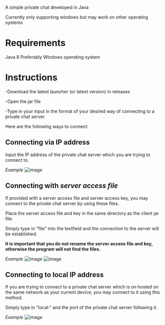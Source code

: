 A simple private chat developed in Java

Currently only supporting windows but may work on other operating systems


# Requirements
Java 8
Preferably Windows operating system

# Instructions
-Download the latest launcher (or latest version) in releases

-Open the jar file

-Type in your input in the format of your desired way of connecting to a private chat server

Here are the following ways to connect:

## Connecting via IP address
Input the IP address of the private chat server which you are trying to connect to.

_Example_
![image](https://user-images.githubusercontent.com/60021675/116835327-cab0b100-ab76-11eb-8e14-9b10fa7f381b.png)



## Connecting with _server access file_
If provided with a server access file and server access key, you may connect to the private chat server by using these files.

Place the server access file and key in the same directory as the client jar file.

Simply type in "file" into the textfield and the connection to the server will be established.

**It is important that you do not rename the server access file and key, otherwise the program will not find the files.**

_Example_
![image](https://user-images.githubusercontent.com/60021675/116835638-35aeb780-ab78-11eb-859b-d9724050f08e.png)
![image](https://user-images.githubusercontent.com/60021675/116835671-5545e000-ab78-11eb-86a9-4a7b754bc862.png)



## Connecting to local IP address
If you are trying to connect to a private chat server which is on hosted on the same network as your current device, you may connect to it using this method.

Simply type in "local:" and the port of the private chat server following it.

_Example_
![image](https://user-images.githubusercontent.com/60021675/116835804-e9b04280-ab78-11eb-8256-3932281752fe.png)

